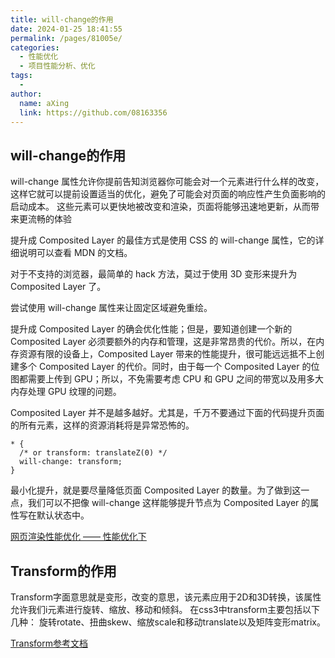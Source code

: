 ```yaml
---
title: will-change的作用
date: 2024-01-25 18:41:55
permalink: /pages/81005e/
categories:
  - 性能优化
  - 项目性能分析、优化
tags:
  - 
author: 
  name: aXing
  link: https://github.com/08163356
---
```


## will-change的作用

will-change 属性允许你提前告知浏览器你可能会对一个元素进行什么样的改变，这样它就可以提前设置适当的优化，避免了可能会对页面的响应性产生负面影响的启动成本。 这些元素可以更快地被改变和渲染，页面将能够迅速地更新，从而带来更流畅的体验

提升成 Composited Layer 的最佳方式是使用 CSS 的 will-change 属性，它的详细说明可以查看 MDN 的文档。

对于不支持的浏览器，最简单的 hack 方法，莫过于使用 3D 变形来提升为 Composited Layer 了。

尝试使用 will-change 属性来让固定区域避免重绘。

提升成 Composited Layer 的确会优化性能；但是，要知道创建一个新的 Composited Layer 必须要额外的内存和管理，这是非常昂贵的代价。所以，在内存资源有限的设备上，Composited Layer 带来的性能提升，很可能远远抵不上创建多个 Composited Layer 的代价。同时，由于每一个 Composited Layer 的位图都需要上传到 GPU；所以，不免需要考虑 CPU 和 GPU 之间的带宽以及用多大内存处理 GPU 纹理的问题。

 Composited Layer 并不是越多越好。尤其是，千万不要通过下面的代码提升页面的所有元素，这样的资源消耗将是异常恐怖的。

```
* {
  /* or transform: translateZ(0) */
  will-change: transform;
}
```

最小化提升，就是要尽量降低页面 Composited Layer 的数量。为了做到这一点，我们可以不把像 will-change 这样能够提升节点为 Composited Layer 的属性写在默认状态中。

[网页渲染性能优化 —— 性能优化下](https://blog.51cto.com/wpbars/2960486)

## Transform的作用

Transform字面意思就是变形，改变的意思，该元素应用于2D和3D转换，该属性允许我们i元素进行旋转、缩放、移动和倾斜。 在css3中transform主要包括以下几种： 旋转rotate、扭曲skew、缩放scale和移动translate以及矩阵变形matrix。

[Transform参考文档](https://segmentfault.com/a/1190000022850066)
